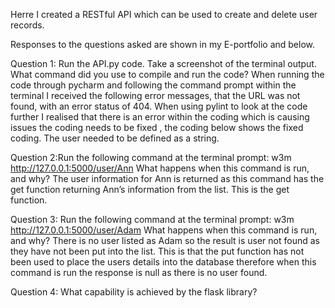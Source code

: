 Herre I created a RESTful API which can be used to create and delete user records. 

Responses to the questions asked are shown in my E-portfolio and below. 

Question 1: Run the API.py code. Take a screenshot of the terminal output. What command did you use to compile and run the code?
When running the code through pycharm and following the command prompt within the terminal I received the following error messages, that the URL was not found, with an error status of 404.  When using pylint to look at the code further I realised that there is an error within the coding which is causing issues the coding needs to be fixed , the coding below shows the fixed coding. The user needed to be defined as a string. 

Question 2:Run the following command at the terminal prompt: w3m http://127.0.0.1:5000/user/Ann
What happens when this command is run, and why?
The user information for Ann is returned as this command has the get function returning Ann’s information from the list. This is the get function. 

Question 3: Run the following command at the terminal prompt: w3m http://127.0.0.1:5000/user/Adam
What happens when this command is run, and why?
There is no user listed as Adam so the result is user not found as they have not been put into the list. This is that the put function has not been used to place the users details into the database therefore when this command is run the response is null as there is no user found. 


Question 4: What capability is achieved by the flask library?
